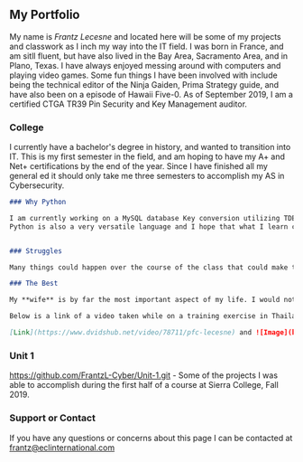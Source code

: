 ## My Portfolio

My name is _Frantz Lecesne_ and located here will be some of my projects and classwork as I inch my way into the IT field. I was born in France, and am sitll fluent, but have also lived in the Bay Area, Sacramento Area, and in Plano, Texas. I have always enjoyed messing around with computers and playing video games. Some fun things I have been involved with include being the technical editor of the Ninja Gaiden, Prima Strategy guide, and have also been on a episode of Hawaii Five-0. As of September 2019, I am a certified CTGA TR39 Pin Security and Key Management auditor.

### College

I currently have a bachelor's degree in history, and wanted to transition into IT. This is my first semester in the field, and am hoping to have my A+ and Net+ certifications by the end of the year. Since I have finished all my general ed it should only take me three semesters to accomplish my AS in Cybersecurity.

```markdown
### Why Python

I am currently working on a MySQL database Key conversion utilizing TDES Encryption, but need a much better foundation with the language to accomplish it.
Python is also a very versatile language and I hope that what I learn can assist me in future projects. 


### Struggles

Many things could happen over the course of the class that could make things more difficult. As the structure has been presented so far, I feel it is going to mesh with the way I learn very well. But life finds a way, and outside influences are not always easy to dismiss and concentrate on what is important right in front of me.

### The Best

My **wife** is by far the most important aspect of my life. I would not have been able to make it this far without her and she will take precedence to almost anything else. It is also her understanding while I make this transition in our lives that continue to show me why she is so important to me.

Below is a link of a video taken while on a training exercise in Thailand with an image from Fort Shafter where I was based out of.

[Link](https://www.dvidshub.net/video/78711/pfc-lecesne) and ![Image](https://d2q133a8ap145g.cloudfront.net/wp-content/uploads/2010/07/191623.jpg)
```
### Unit 1
https://github.com/FrantzL-Cyber/Unit-1.git - Some of the projects I was able to accomplish during the first half of a course at Sierra College, Fall 2019.

### Support or Contact

If you have any questions or concerns about this page I can be contacted at frantz@eclinternational.com
